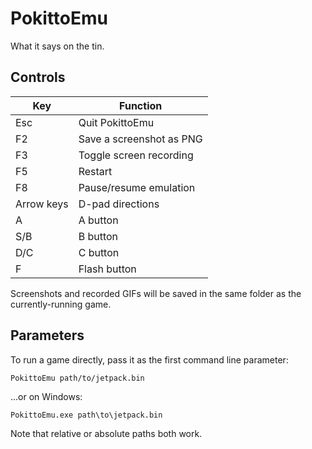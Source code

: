 # PokittoEmu

What it says on the tin.

## Controls

| Key        | Function                 |
| ---------- | ------------------------ |
| Esc        | Quit PokittoEmu          |
| F2         | Save a screenshot as PNG |
| F3         | Toggle screen recording  |
| F5         | Restart                  |
| F8         | Pause/resume emulation   |
| Arrow keys | D-pad directions         |
| A          | A button                 |
| S/B        | B button                 |
| D/C        | C button                 |
| F          | Flash button             |

Screenshots and recorded GIFs will be saved in the same folder as the currently-running game.

## Parameters

To run a game directly, pass it as the first command line parameter:

```
PokittoEmu path/to/jetpack.bin
```

...or on Windows:

```
PokittoEmu.exe path\to\jetpack.bin
```

Note that relative or absolute paths both work.